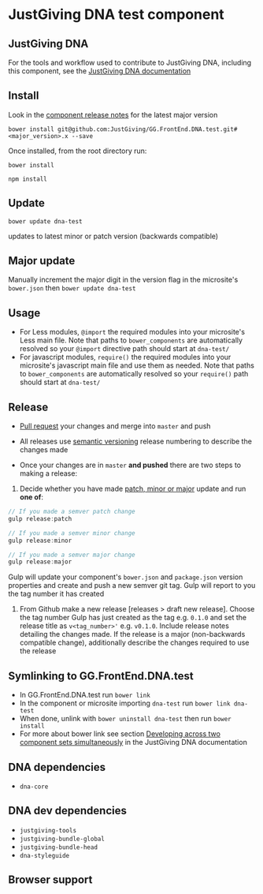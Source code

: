 # JustGiving DNA test component

## JustGiving DNA
For the tools and workflow used to contribute to JustGiving DNA, including this component, see the [JustGiving DNA documentation](https://github.com/JustGiving/GG.FrontEnd.DNA)

## Install
Look in the [component release notes](https://github.com/JustGiving/GG.FrontEnd.DNA.test/releases) for the latest major version

```bower install git@github.com:JustGiving/GG.FrontEnd.DNA.test.git#<major_version>.x --save```

Once installed, from the root directory run:

```bower install```

```npm install```


## Update
```bower update dna-test```

updates to latest minor or patch version (backwards compatible)

## Major update
Manually increment the major digit in the version flag in the microsite's ```bower.json``` then ```bower update dna-test```

## Usage
- For Less modules, ```@import``` the required modules into your microsite's Less main file. Note that paths to ```bower_components``` are automatically resolved so your ```@import``` directive path should start at ```dna-test/```
- For javascript modules, ```require()``` the required modules into your microsite's javascript main file and use them as needed. Note that paths to ```bower_components``` are automatically resolved so your ```require()``` path should start at ```dna-test/```

## Release
- [Pull request](https://www.atlassian.com/git/tutorials/making-a-pull-request/) your changes and merge into ```master``` and push

- All releases use [semantic versioning](http://semver.org/) release numbering to describe the changes made

- Once your changes are in ```master``` **and pushed** there are two steps to making a release:

1. Decide whether you have made [patch, minor or major](http://semver.org/) update and run **one of**:

  ```js
  // If you made a semver patch change
  gulp release:patch

  // If you made a semver minor change
  gulp release:minor

  // If you made a semver major change
  gulp release:major
  ```

  Gulp will update your component's ```bower.json``` and ```package.json``` version properties and create and push a new semver git tag. Gulp will report to you the tag number it has created

1. From Github make a new release [releases > draft new release]. Choose the tag number Gulp has just created as the tag e.g. ```0.1.0``` and set the release title as ```v<tag_number>'``` e.g. ```v0.1.0```. Include release notes detailing the changes made. If the release is a major (non-backwards compatible change), additionally describe the changes required to use the release

## Symlinking to GG.FrontEnd.DNA.test
- In GG.FrontEnd.DNA.test run ```bower link```
- In the component or microsite importing ```dna-test``` run ```bower link dna-test```
- When done, unlink with ```bower uninstall dna-test``` then run ```bower install```
- For more about bower link see section [Developing across two component sets simultaneously](https://github.com/JustGiving/GG.FrontEnd.DNA#developing-across-two-component-sets-simultaneously) in the JustGiving DNA documentation

## DNA dependencies
- ```dna-core```

## DNA dev dependencies
- ```justgiving-tools```
- ```justgiving-bundle-global```
- ```justgiving-bundle-head```
- ```dna-styleguide```

## Browser support
